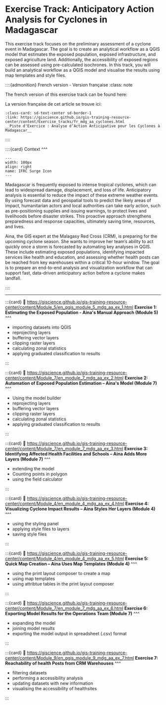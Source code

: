 # Exercise Track: Anticipatory Action Analysis for Cyclones in Madagascar


This exercise track focuses on the preliminary assessment of a cyclone event in Madagascar. The goal is to create 
an analytical workflow as a QGIS model that estimates the exposed population, exposed infrastructure, and exposed 
agriculture land. Additionally, the accessibility of exposed regions can be assessed using pre-calculated 
isochrones. 
In this track, you will build an analytical workflow as a QGIS model and visualise the results using map templates 
and style files. 

::::{admonition} French version - Version française
:class: note

The french version of this exercise track can be found here: 

La version française de cet article se trouve ici:

```{card}
:class-card: sd-text-center sd-border-1
:link: https://giscience.github.io/gis-training-resource-center/content/Exercise_tracks/fr_mdg_aa_cyclones.html
__Piste d'Exercice : Analyse d’Action Anticipative pour les Cyclones à Madagascar__ 
```

::::

::::{card} 
Context
^^^

```{figure} /fig/IFRC-icons-colour_SURGE.png
---
width: 100px
align: right
name: IFRC Surge Icon
---
```

Madagascar is frequently exposed to intense tropical cyclones, which can lead to widespread damage, displacement, and loss of life. Anticipatory analysis is essential to reduce the impact of these extreme weather events. By using forecast data and geospatial tools to predict the likely areas of impact, humanitarian actors and local authorities can take early action, such as pre-positioning supplies and issuing warnings, to protect lives and livelihoods before disaster strikes. This proactive approach strengthens preparedness and response capacities, ultimately saving time, resources, and lives.

Aina, the GIS expert at the Malagasy Red Cross (CRM), is preparing for the upcoming cyclone season. She wants to improve her team’s ability to act quickly once a storm is forecasted by automating key analyses in QGIS. These include estimating exposed populations, identifying impacted services like health and education, and assessing whether health posts can be reached from key warehouses within a critical 10-hour window.
The goal is to prepare an end-to-end analysis and visualization workflow that can support fast, data-driven anticipatory action before a cyclone makes landfall.

::::

---


:::{card}
:link: https://giscience.github.io/gis-training-resource-center/content/Module_5/en_qgis_module_5_mdg_aa_ex_1.html
__Exercise 1: Estimating the Exposed Population - Aina's Manual Approach (Module 5)__
^^^


- importing datasets into QGIS
- reprojecting layers
- buffering vector layers
- clipping raster layers
- calculating zonal statistics
- applying graduated classification to results


:::

:::{card}
:link: https://giscience.github.io/gis-training-resource-center/content/Module_7/en_module_7_mdg_aa_ex_2.html
__Exercise 2: Automation of Exposed Population Estimation – Aina's Model (Module 7)__
^^^

- Using the model builder
- reprojecting layers
- buffering vector layers
- clipping raster layers
- calculating zonal statistics
- applying graduated classification to results

:::

:::{card}
:link: https://giscience.github.io/gis-training-resource-center/content/Module_7/en_module_7_mdg_aa_ex_3.html
__Exercise 3: Identifying Affected Health Facilities and Schools – Aina Adds More Layers (Module 7)__
^^^

- extending the model 
- Counting points in polygon
- using the field calculator

:::

:::{card}
:link: https://giscience.github.io/gis-training-resource-center/content/Module_4/en_module_4_mdg_aa_ex_4.html
__Exercise 4: Visualizing Cyclone Impact Results – Aina Styles Her Layers (Module 4)__
^^^

- using the styling panel
- applying style files to layers
- saving style files

:::

:::{card}
:link: https://giscience.github.io/gis-training-resource-center/content/Module_4/en_module_4_mdg_aa_ex_5.html
__Exercise 5: Quick Map Creation – Aina Uses Map Templates (Module 4)__
^^^

- using the print layout composer to create a map
- using map templates
- using attribtue tables in the print layout composer

:::

:::{card}
:link: https://giscience.github.io/gis-training-resource-center/content/Module_7/en_module_7_mdg_aa_ex_6.html
__Exercise 6: Exporting Model Results for the Operations Team (Module 7)__
^^^

- expanding the model
- joining model results
- exporting the model output in spreadsheet (.csv) format

:::

:::{card}
:link: https://giscience.github.io/gis-training-resource-center/content/Module_9/en_qgis_module_9_mdg_aa_ex_7.html
__Exercise 7: Reachability of health Posts from CRM Warehouses__
^^^

- filtering datasets
- performing a accessibility analysis
- updating datasets with new information
- visualising the accessibility of healthsites

:::

